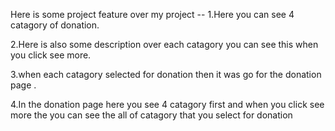 Here is some project feature over my project --
1.Here you can see 4 catagory of donation.

2.Here is also some description over each catagory you can see this when you click see more.

3.when each catagory selected for donation then it was go for the donation page .

4.In the donation page here you see 4 catagory first and when you click see more the you can see the all of catagory that you select for donation


